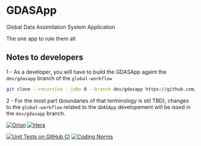 # GDASApp
Global Data Assimilation System Application

The one app to rule them all

## Notes to developers

1 - As a developer, you will have to build the GDASApp againt the `dev/gdasapp` branch of the `global-workflow`

```bash
git clone --recursive --jobs 8 --branch dev/gdasapp https://github.com/NOAA-EMC/global-workflow.git
```

2 - For the most part (boundaries of that terminology is stil TBD), changes to the `global-workflow` related to the `GDASApp` developement will be issed in the `dev/gdasapp` branch.


[![Orion](https://github.com/NOAA-EMC/GDASApp/actions/workflows/orion.yaml/badge.svg)](https://github.com/NOAA-EMC/GDASApp/actions/workflows/orion.yaml)
[![Hera](https://github.com/NOAA-EMC/GDASApp/actions/workflows/hera.yaml/badge.svg)](https://github.com/NOAA-EMC/GDASApp/actions/workflows/hera.yaml)

[![Unit Tests on GitHub CI](https://github.com/NOAA-EMC/GDASApp/actions/workflows/unittests.yaml/badge.svg)](https://github.com/NOAA-EMC/GDASApp/actions/workflows/unittests.yaml)
[![Coding Norms](https://github.com/NOAA-EMC/GDASApp/actions/workflows/norms.yaml/badge.svg)](https://github.com/NOAA-EMC/GDASApp/actions/workflows/norms.yaml)
